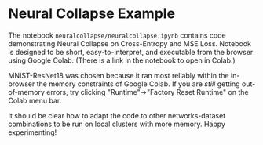 # Neural Collapse Example

The notebook `neuralcollapse/neuralcollapse.ipynb` 
contains code demonstrating Neural Collapse on Cross-Entropy and MSE Loss.
Notebook is designed to be short, easy-to-interpret, and executable
from the browser using Google Colab. 
(There is a link in the notebook to open in Colab.)

MNIST-ResNet18 was chosen because it ran most reliably within the in-browser
the memory constraints of Google Colab.
If you are *still* getting out-of-memory errors, try clicking
"Runtime"->"Factory Reset Runtime" on the Colab menu bar.

It should be clear how to adapt the code to other networks-dataset combinations
to be run on local clusters with more memory. Happy experimenting!
